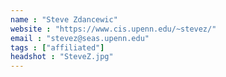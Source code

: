 ```yaml
---
name : "Steve Zdancewic"
website : "https://www.cis.upenn.edu/~stevez/"
email : "stevez@seas.upenn.edu"
tags : ["affiliated"]
headshot : "SteveZ.jpg"
---
```

